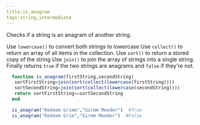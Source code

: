 ```yaml
---
title:is_anagram
tags:string,intermediate
---
```


Checks if a string is an anagram of another string.

Use ``lowercase()`` to convert both strings to lowercase
Use ``collect()`` to return an array of all items in the collection.
Use ``sort()`` to return a stored copy of the string
Use ``join()`` to join the array of strings into a single string.
Finally returns ``true`` if the two strings are anagrams and ``false`` if they're not.

```jl
  function is_anagram(firstString,secondString)
   sortFirstString=join(sort(collect(lowercase(firstString))))
   sortSecondString=join(sort(collect(lowercase(secondString)))) 
   return sortFirstString==sortSecondString
  end
```

```jl
  is_anagram("Redeem Grimm","Girmm Meeder")  #True
  is_anagram("Redeem Grim","Girmm Meeder")  #False
```

